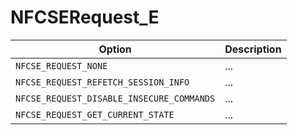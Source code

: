 # NFCSERequest_E

Option|Description
-|-
`NFCSE_REQUEST_NONE`|...
`NFCSE_REQUEST_REFETCH_SESSION_INFO`|...
`NFCSE_REQUEST_DISABLE_INSECURE_COMMANDS`|...
`NFCSE_REQUEST_GET_CURRENT_STATE`|...